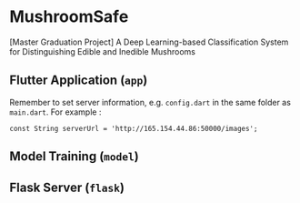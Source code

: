 # MushroomSafe
[Master Graduation Project] A Deep Learning-based Classification System for Distinguishing Edible and Inedible Mushrooms

## Flutter Application (`app`)
Remember to set server information, e.g. `config.dart` in the same folder as `main.dart`.
For example :
```flutter
const String serverUrl = 'http://165.154.44.86:50000/images';

```
## Model Training (`model`)

## Flask Server (`flask`)

